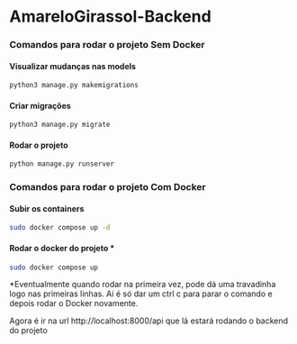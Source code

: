 # AmareloGirassol-Backend

### Comandos para rodar o projeto Sem Docker

#### Visualizar mudanças nas models
```sh
python3 manage.py makemigrations
```

#### Criar migrações
```sh
python3 manage.py migrate
```

#### Rodar o projeto
```sh
python manage.py runserver
```

### Comandos para rodar o projeto Com Docker

#### Subir os containers
```sh
sudo docker compose up -d
```

#### Rodar o docker do projeto *
```sh
sudo docker compose up
```

*Eventualmente quando rodar na primeira vez, pode dá uma travadinha logo nas primeiras linhas. Ai é só dar um ctrl c para parar o comando e depois rodar o Docker novamente.

Agora é ir na url http://localhost:8000/api que lá estará rodando o backend do projeto
